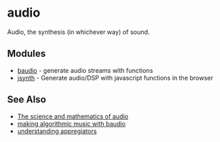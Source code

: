 # audio
Audio, the synthesis (in whichever way) of sound.

## Modules
- [baudio](https://github.com/substack/baudio) - generate audio streams with functions
- [jsynth](https://github.com/NHQ/jsynth) - Generate audio/DSP with javascript functions in the browser

## See Also
- [The science and mathematics of audio](https://www.youtube.com/watch?v=i_0DXxNeaQ0)
- [making algorithmic music with baudio](https://www.youtube.com/watch?v=2oz_SwhBixs)
- [understanding appregiators](http://www.residentadvisor.net/feature.aspx?2474&utm_content=buffer82714&utm_medium=social)
